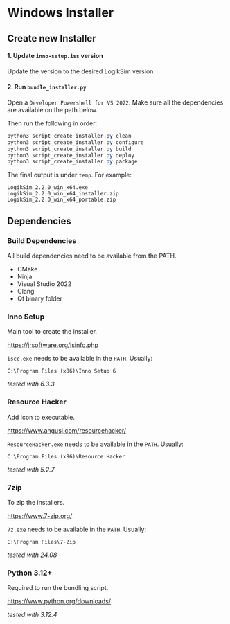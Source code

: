 # Windows Installer



## Create new Installer

#### 1. Update `inno-setup.iss` version

Update the version to the desired LogikSim version.

#### 2. Run `bundle_installer.py`

Open a `Developer Powershell for VS 2022`. Make sure all the dependencies are available on the path below.

Then run the following in order:

```powershell
python3 script_create_installer.py clean
python3 script_create_installer.py configure
python3 script_create_installer.py build
python3 script_create_installer.py deploy
python3 script_create_installer.py package
```

The final output is under `temp`. For example:

```
LogikSim_2.2.0_win_x64.exe
LogikSim_2.2.0_win_x64_installer.zip
LogikSim_2.2.0_win_x64_portable.zip
```





## Dependencies



### Build Dependencies

All build dependencies need to be available from the PATH.

* CMake
* Ninja
* Visual Studio 2022
* Clang
* Qt binary folder



### Inno Setup

Main tool to create the installer.

https://jrsoftware.org/isinfo.php



`iscc.exe` needs to be available in the `PATH`. Usually:

```
C:\Program Files (x86)\Inno Setup 6
```



*tested with 6.3.3*



### Resource Hacker

Add icon to executable.

https://www.angusj.com/resourcehacker/



`ResourceHacker.exe` needs to be available in the `PATH`. Usually:

```
C:\Program Files (x86)\Resource Hacker
```



*tested with 5.2.7*



### 7zip

To zip the installers.

https://www.7-zip.org/



`7z.exe` needs to be available in the `PATH`. Usually:

```
C:\Program Files\7-Zip
```



*tested with 24.08*



### Python 3.12+

Required to run the bundling script.

https://www.python.org/downloads/

*tested with 3.12.4*

